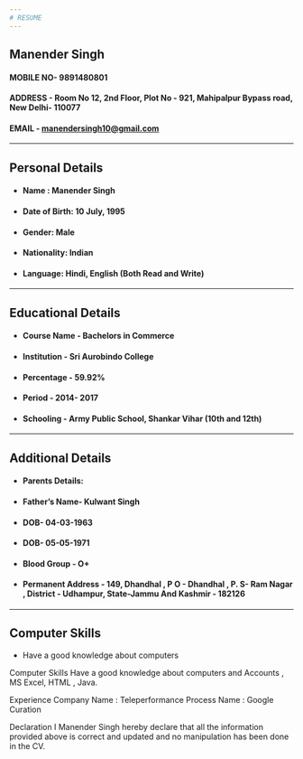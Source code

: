 ```yaml
---
# RESUME
---
```

## Manender  Singh
#### MOBILE NO- 9891480801 
#### ADDRESS - Room No 12,  2nd Floor, Plot No - 921,  Mahipalpur Bypass road, New Delhi- 110077
#### EMAIL - manendersingh10@gmail.com 
---
## Personal Details
* #### Name : Manender Singh
* #### Date of Birth: 10 July, 1995 
* #### Gender: Male 
* #### Nationality: Indian 
* #### Language: Hindi, English (Both Read and Write)
---
## Educational Details
* ####  Course Name - Bachelors in Commerce 
* #### Institution - Sri Aurobindo College
* #### Percentage - 59.92% 
* #### Period -  2014- 2017
* #### Schooling - 	Army Public School, Shankar Vihar (10th and 12th) 
---
## Additional Details
* #### Parents Details:
* #### Father’s Name- Kulwant Singh
* #### DOB- 04-03-1963
* #### DOB- 05-05-1971
* #### Blood Group - O+
* #### Permanent Address -  149, Dhandhal , P O - Dhandhal , P. S- Ram Nagar , District - Udhampur, State-Jammu And Kashmir -  182126
---
## Computer Skills
* Have a good knowledge about computers


 



   
Computer Skills
  Have a good knowledge about computers and Accounts , MS Excel, HTML , Java.


Experience 
Company Name :  Teleperformance 
Process Name : Google Curation


Declaration
I Manender Singh hereby declare that all the information provided above is correct and updated and no manipulation has been done in the CV.



